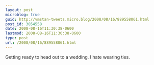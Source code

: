 ```yaml
---
layout: post
microblog: true
guid: http://vmstan-tweets.micro.blog/2008/08/16/889558061.html
post_id: 3054558
date: 2008-08-16T11:30:38-0600
lastmod: 2008-08-16T11:30:38-0600
type: post
url: /2008/08/16/889558061.html
---
```

Getting ready to head out to a wedding. I hate wearing ties.
